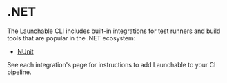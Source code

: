 # .NET

The Launchable CLI includes built-in integrations for test runners and build tools that are popular in the .NET ecosystem:

* [NUnit](../integrations/nunit.md)

See each integration's page for instructions to add Launchable to your CI pipeline.
